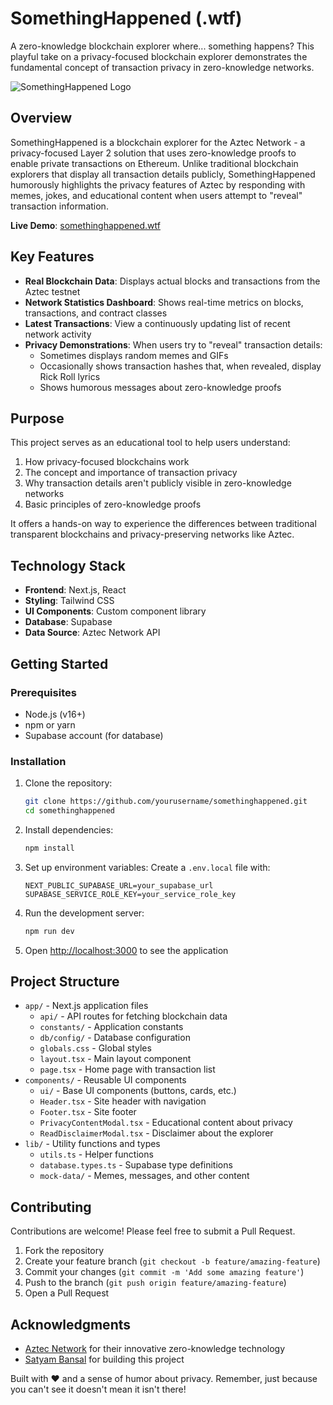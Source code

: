 # SomethingHappened (.wtf)

A zero-knowledge blockchain explorer where... something happens? This playful take on a privacy-focused blockchain explorer demonstrates the fundamental concept of transaction privacy in zero-knowledge networks.

![SomethingHappened Logo](https://www.somethinghappened.wtf/logo.png)

## Overview

SomethingHappened is a blockchain explorer for the Aztec Network - a privacy-focused Layer 2 solution that uses zero-knowledge proofs to enable private transactions on Ethereum. Unlike traditional blockchain explorers that display all transaction details publicly, SomethingHappened humorously highlights the privacy features of Aztec by responding with memes, jokes, and educational content when users attempt to "reveal" transaction information.

**Live Demo**: [somethinghappened.wtf](https://somethinghappened.wtf)

## Key Features

- **Real Blockchain Data**: Displays actual blocks and transactions from the Aztec testnet
- **Network Statistics Dashboard**: Shows real-time metrics on blocks, transactions, and contract classes
- **Latest Transactions**: View a continuously updating list of recent network activity
- **Privacy Demonstrations**: When users try to "reveal" transaction details:
  - Sometimes displays random memes and GIFs
  - Occasionally shows transaction hashes that, when revealed, display Rick Roll lyrics
  - Shows humorous messages about zero-knowledge proofs

## Purpose

This project serves as an educational tool to help users understand:

1. How privacy-focused blockchains work
2. The concept and importance of transaction privacy
3. Why transaction details aren't publicly visible in zero-knowledge networks
4. Basic principles of zero-knowledge proofs

It offers a hands-on way to experience the differences between traditional transparent blockchains and privacy-preserving networks like Aztec.

## Technology Stack

- **Frontend**: Next.js, React
- **Styling**: Tailwind CSS
- **UI Components**: Custom component library
- **Database**: Supabase
- **Data Source**: Aztec Network API

## Getting Started

### Prerequisites

- Node.js (v16+)
- npm or yarn
- Supabase account (for database)

### Installation

1. Clone the repository:

   ```bash
   git clone https://github.com/yourusername/somethinghappened.git
   cd somethinghappened
   ```

2. Install dependencies:

   ```bash
   npm install
   ```

3. Set up environment variables:
   Create a `.env.local` file with:

   ```
   NEXT_PUBLIC_SUPABASE_URL=your_supabase_url
   SUPABASE_SERVICE_ROLE_KEY=your_service_role_key
   ```

4. Run the development server:

   ```bash
   npm run dev
   ```

5. Open [http://localhost:3000](http://localhost:3000) to see the application

## Project Structure

- `app/` - Next.js application files
  - `api/` - API routes for fetching blockchain data
  - `constants/` - Application constants
  - `db/config/` - Database configuration
  - `globals.css` - Global styles
  - `layout.tsx` - Main layout component
  - `page.tsx` - Home page with transaction list
- `components/` - Reusable UI components
  - `ui/` - Base UI components (buttons, cards, etc.)
  - `Header.tsx` - Site header with navigation
  - `Footer.tsx` - Site footer
  - `PrivacyContentModal.tsx` - Educational content about privacy
  - `ReadDisclaimerModal.tsx` - Disclaimer about the explorer
- `lib/` - Utility functions and types
  - `utils.ts` - Helper functions
  - `database.types.ts` - Supabase type definitions
  - `mock-data/` - Memes, messages, and other content

## Contributing

Contributions are welcome! Please feel free to submit a Pull Request.

1. Fork the repository
2. Create your feature branch (`git checkout -b feature/amazing-feature`)
3. Commit your changes (`git commit -m 'Add some amazing feature'`)
4. Push to the branch (`git push origin feature/amazing-feature`)
5. Open a Pull Request
<!--

## License

This project is licensed under the MIT License - see the LICENSE file for details. -->

## Acknowledgments

- [Aztec Network](https://aztec.network/) for their innovative zero-knowledge technology
- [Satyam Bansal](https://github.com/satyambnsal) for building this project

Built with ❤️ and a sense of humor about privacy. Remember, just because you can't see it doesn't mean it isn't there!
